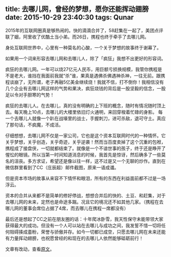 title: 去哪儿网，曾经的梦想，愿你还能挥动翅膀
date: 2015-10-29 23:40:30
tags: Qunar
---
2015年的互联网圈真是够热闹的。快的滴滴合并了，58赶集在一起了，美团点评联了姻，阿里收了优酷土当小弟。而26日，携程也终于牵手了去哪儿网。


身处互联网世界中，心里有一种莫名的心酸，一个关于梦想的故事终于谢幕了。


如果用一个词来形容去哪儿网和去哪儿人，除了「疯狂」我想不出更好的形容词。


疯狂的去哪儿网。一年可以烧27亿元人民币，用巨额亏损换规模，我管你携程是不是老大，谁挡在我面前我就“杀”谁，果真是遇佛杀佛遇神杀神，一往无前。跟携程谈崩了，无所谓，老子再融5亿美金继续烧！我就不信，打不倒你！我相信没有几个企业有去哪儿网这样的气势和果决，疯狂烧钱的背后是一股坚毅的信念，一股足以令对手胆寒的气势！


疯狂的去哪儿人。在去哪儿，真的没有明确的上下班的概念，随时有情况随时顶上去。每天晚上10点，去哪儿的大楼里依旧灯火通明，来回穿梭着忙碌的身影。 每一个去哪儿人就像一个趴在战壕里的战士，手握刺刀，进可杀敌，退可守土。真应了那句话，不疯魔，不成活。


仔细想想，去哪儿网不仅是一家公司，它也是这个资本互联网时代的一种情怀。它关乎梦想，关乎创造，关乎奇迹，关乎逆袭！然而当百度卖掉了这个沉重的包袱，携程成了接盘侠，一切就都结束了。就像是一个不谙世事的孩子，终于还是睁开了惺忪的眼镜。所以当第一时间知道消息的时候，我首先是惊讶，然后确多了一些莫名的沮丧。多方求证，希望还是像以往一样，这不过是又一个无聊的炒作。直到在微信群里看到了CC（庄辰超）邮件截图，原来一语成谶。


但是资本市场的故事从来容不下情怀和眼泪，所有的东西在利益面前都不过是一场浮云。


资本的合并从来都不是简单的修好停战，想想合并后的快的、土豆、和赶集，对于去哪儿网的未来，定然也是命途多踹。况且它的境况还不如其他几家。（携程在去哪儿网的董事会席位占据了4席，而去哪儿在携程一席都没有）


最后还是想起了CC之前在朋友圈的话：十年爬冰卧雪，我天性保守未能带领大家获得最大的成功。但没有一个人可以站在去哪儿与成功之间，我发誓不惜一切将任何阻碍揍成齑粉，荣誉与骄傲并存。如今一切都已成空，只愿去哪儿网在未来还能有力量挥动翅膀，也祝愿曾经的和现在的去哪儿人依然能够砥砺前行！


文章有改动，查看[原文](http://mp.weixin.qq.com/s?__biz=MzA5MTI1MzMwMw==&mid=400340638&idx=1&sn=8c84056fe2f58494fb991ea33c21406a&scene=23&srcid=1029piqt3n0TYKBfsNcrBu1b)。
